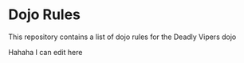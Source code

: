 Dojo Rules
==========

This repository contains a list of dojo rules for the Deadly Vipers dojo

Hahaha I can edit here
